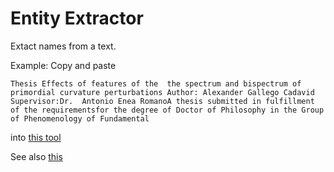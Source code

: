 # Entity Extractor

Extact names from a text.

Example: Copy and paste
```
Thesis Effects of features of the  the spectrum and bispectrum of primordial curvature perturbations Author: Alexander Gallego Cadavid Supervisor:Dr.  Antonio Enea RomanoA thesis submitted in fulfillment of the requirementsfor the degree of Doctor of Philosophy in the Group of Phenomenology of Fundamental
```
into [this tool](http://www.augmentedintel.com/wordpress/index.php/augmented-intel-free-online-analytics-applications-for-corporate-intelligence/working-net-entity-extractor-using-opennlp-models/)

See also [this](https://stackoverflow.com/a/16238197/2268280)
